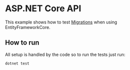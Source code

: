 # ASP.NET Core API
This example shows how to test [Migrations](https://www.entityframeworktutorial.net/efcore/entity-framework-core-migration.aspx) when using EntityFrameworkCore.

## How to run
All setup is handled by the code so to run the tests just run:
```
dotnet test
```
